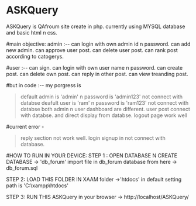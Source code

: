 # ASKQuery
ASKQuery is QAfroum site create in php. currently using MYSQL database and basic html n css.

 #main objective:
 admin :-- 
 can login with own admin id n password.
 can add new admin.
 can approve user post.
 can delete user post.
 can rank post according to catogerys.

 #user :--
 can sign.
 can login with own user name n password.
 can create post.
 can delete own post.
 can reply in other post.
 can view treanding  post.



 #but in code :-- my porgress is 

 > default admin is 'admin' n password is 'admin123' not connect with databse
 > deafult user is 'ram' n password is 'ram123'  not connect with databse
 > both admin n user dashboard are different.
 > user post connect with databse. and  direct display from databse.
 > logout page work well


 #current error - 
  > reply section not work well.
  > login signup in not connect with database.
 
 













#HOW TO RUN IN YOUR DEVICE: 
 STEP 1 :
  OPEN DATABASE N  CREATE DATABASE  -> 'db_forum'
  import file in db_forum database from here ->  db_forum.sql 

 STEP 2:
 LOAD THIS FOLDER IN XAAM folder   ->'htdocs' in  default setting  path is 'C:\xampp\htdocs'

 STEP 3:
  RUN THIS ASKQuery in your browser  -> http://localhost/ASKQuery/


